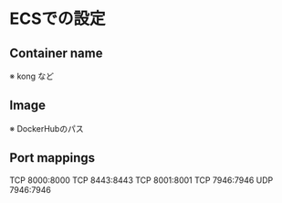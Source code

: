 # ECSでの設定

## Container name

※ kong など

## Image

※ DockerHubのパス

## Port mappings

TCP 8000:8000
TCP 8443:8443
TCP 8001:8001
TCP 7946:7946
UDP 7946:7946
